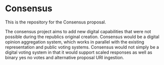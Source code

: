 # Consensus
This is the repository for the Consensus proposal.

The consensus project aims to add new digital capabilities that were not possible during the republics original creation.  Consensus would be a digital opinion aggregation system, which works in parallel with the existing representation and public voting systems.  Consensus would not simply be a digital voting system in that it would support scaled responses as well as binary yes no votes and alternative proposal URI ingestion.
